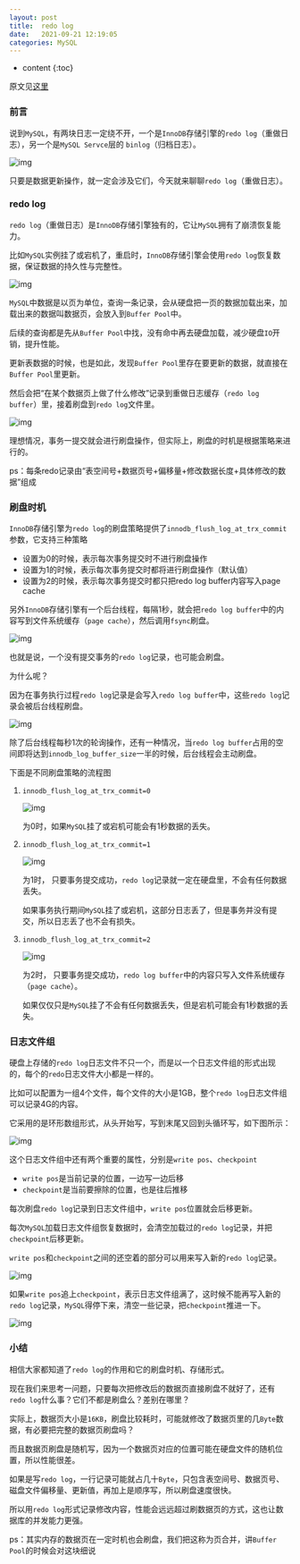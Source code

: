 ```yaml
---
layout: post
title:  redo log
date:   2021-09-21 12:19:05
categories: MySQL
---
```


* content
{:toc}

原文见[这里](https://mp.weixin.qq.com/s/z1qNuDBcQUHyXvWUxMvPFQ)

### 前言

说到```MySQL```，有两块日志一定绕不开，一个是```InnoDB```存储引擎的```redo log```（重做日志），另一个是```MySQL Servce```层的 ```binlog```（归档日志）。

![img](https://linyongchao.github.io/static/img/mysql-log/1.webp)

只要是数据更新操作，就一定会涉及它们，今天就来聊聊```redo log```（重做日志）。

### redo log

```redo log```（重做日志）是```InnoDB```存储引擎独有的，它让```MySQL```拥有了崩溃恢复能力。

比如```MySQL```实例挂了或宕机了，重启时，```InnoDB```存储引擎会使用```redo log```恢复数据，保证数据的持久性与完整性。

![img](https://linyongchao.github.io/static/img/mysql-log/2.webp)

```MySQL```中数据是以页为单位，查询一条记录，会从硬盘把一页的数据加载出来，加载出来的数据叫数据页，会放入到```Buffer Pool```中。

后续的查询都是先从```Buffer Pool```中找，没有命中再去硬盘加载，减少硬盘```IO```开销，提升性能。

更新表数据的时候，也是如此，发现```Buffer Pool```里存在要更新的数据，就直接在```Buffer Pool```里更新。

然后会把“在某个数据页上做了什么修改”记录到重做日志缓存（```redo log buffer```）里，接着刷盘到```redo log```文件里。

![img](https://linyongchao.github.io/static/img/mysql-log/3.webp)

理想情况，事务一提交就会进行刷盘操作，但实际上，刷盘的时机是根据策略来进行的。

ps：每条redo记录由“表空间号+数据页号+偏移量+修改数据长度+具体修改的数据”组成

### 刷盘时机

```InnoDB```存储引擎为```redo log```的刷盘策略提供了```innodb_flush_log_at_trx_commit```参数，它支持三种策略

* 设置为0的时候，表示每次事务提交时不进行刷盘操作
* 设置为1的时候，表示每次事务提交时都将进行刷盘操作（默认值）
* 设置为2的时候，表示每次事务提交时都只把redo log buffer内容写入page cache

另外```InnoDB```存储引擎有一个后台线程，每隔1秒，就会把```redo log buffer```中的内容写到文件系统缓存（```page cache```），然后调用```fsync```刷盘。

![img](https://linyongchao.github.io/static/img/mysql-log/4.webp)

也就是说，一个没有提交事务的```redo log```记录，也可能会刷盘。

为什么呢？

因为在事务执行过程```redo log```记录是会写入```redo log buffer```中，这些```redo log```记录会被后台线程刷盘。

![img](https://linyongchao.github.io/static/img/mysql-log/5.webp)

除了后台线程每秒1次的轮询操作，还有一种情况，当```redo log buffer```占用的空间即将达到```innodb_log_buffer_size```一半的时候，后台线程会主动刷盘。

下面是不同刷盘策略的流程图

1. ```innodb_flush_log_at_trx_commit=0```

	![img](https://linyongchao.github.io/static/img/mysql-log/6.webp)
	
	为0时，如果```MySQL```挂了或宕机可能会有1秒数据的丢失。
	
2. ```innodb_flush_log_at_trx_commit=1```

	![img](https://linyongchao.github.io/static/img/mysql-log/7.webp)
	
	为1时， 只要事务提交成功，```redo log```记录就一定在硬盘里，不会有任何数据丢失。
	
	如果事务执行期间```MySQL```挂了或宕机，这部分日志丢了，但是事务并没有提交，所以日志丢了也不会有损失。
	
3. ```innodb_flush_log_at_trx_commit=2```

	![img](https://linyongchao.github.io/static/img/mysql-log/8.webp)
	
	为2时， 只要事务提交成功，```redo log buffer```中的内容只写入文件系统缓存（```page cache```）。
	
	如果仅仅只是```MySQL```挂了不会有任何数据丢失，但是宕机可能会有1秒数据的丢失。
	
### 日志文件组

硬盘上存储的```redo log```日志文件不只一个，而是以一个日志文件组的形式出现的，每个的```redo```日志文件大小都是一样的。

比如可以配置为一组4个文件，每个文件的大小是1GB，整个```redo log```日志文件组可以记录4G的内容。

它采用的是环形数组形式，从头开始写，写到末尾又回到头循环写，如下图所示：

![img](https://linyongchao.github.io/static/img/mysql-log/9.webp)

这个日志文件组中还有两个重要的属性，分别是```write pos```、```checkpoint```

* ```write pos```是当前记录的位置，一边写一边后移
* ```checkpoint```是当前要擦除的位置，也是往后推移

每次刷盘```redo log```记录到日志文件组中，```write pos```位置就会后移更新。

每次```MySQL```加载日志文件组恢复数据时，会清空加载过的```redo log```记录，并把```checkpoint```后移更新。

```write pos```和```checkpoint```之间的还空着的部分可以用来写入新的```redo log```记录。

![img](https://linyongchao.github.io/static/img/mysql-log/10.webp)

如果```write pos```追上```checkpoint```，表示日志文件组满了，这时候不能再写入新的```redo log```记录，```MySQL```得停下来，清空一些记录，把```checkpoint```推进一下。

![img](https://linyongchao.github.io/static/img/mysql-log/11.webp)

### 小结

相信大家都知道了```redo log```的作用和它的刷盘时机、存储形式。

现在我们来思考一问题，只要每次把修改后的数据页直接刷盘不就好了，还有```redo log```什么事？它们不都是刷盘么？差别在哪里？

实际上，数据页大小是```16KB```，刷盘比较耗时，可能就修改了数据页里的几```Byte```数据，有必要把完整的数据页刷盘吗？

而且数据页刷盘是随机写，因为一个数据页对应的位置可能在硬盘文件的随机位置，所以性能很差。

如果是写```redo log```，一行记录可能就占几十```Byte```，只包含表空间号、数据页号、磁盘文件偏移量、更新值，再加上是顺序写，所以刷盘速度很快。

所以用```redo log```形式记录修改内容，性能会远远超过刷数据页的方式，这也让数据库的并发能力更强。

ps：其实内存的数据页在一定时机也会刷盘，我们把这称为页合并，讲```Buffer Pool```的时候会对这块细说
